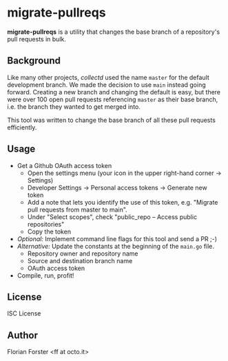 # migrate-pullreqs

**migrate-pullreqs** is a utility that changes the base branch of a
repository's pull requests in bulk.

## Background

Like many other projects, *collectd* used the name `master` for the default
development branch. We made the decision to use `main` instead going forward.
Creating a new branch and changing the default is easy, but there were over 100
open pull requests referencing `master` as their base branch, i.e. the branch
they wanted to get merged into.

This tool was written to change the base branch of all these pull requests
efficiently.

## Usage

*   Get a Github OAuth access token
    * Open the settings menu (your icon in the upper right-hand corner → Settings)
    * Developer Settings → Personal access tokens → Generate new token
    * Add a note that lets you identify the use of this token, e.g. "Migrate pull requests from master to main".
    * Under "Select scopes", check "public\_repo – Access public repositories"
    * Copy the token
*   *Optional:* Implement command line flags for this tool and send a PR ;-)
*   *Alternative:* Update the constants at the beginning of the `main.go` file.
    * Repository owner and repository name
    * Source and destination branch name
    * OAuth access token
*   Compile, run, profit!

## License

ISC License

## Author

Florian Forster &lt;ff at octo.it&gt;
